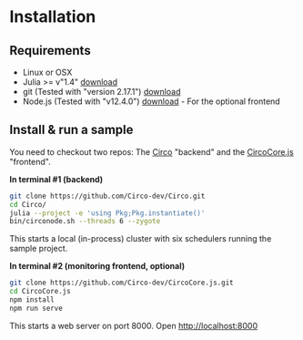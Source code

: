 # Installation

## Requirements

- Linux or OSX 
- Julia >= v"1.4" [download](https://julialang.org/)
- git (Tested with "version 2.17.1") [download](https://git-scm.com/download/linux)
- Node.js (Tested with "v12.4.0") [download](https://nodejs.org/en/download/) - For the optional frontend

## Install & run a sample

You need to checkout two repos: The [Circo](https://github.com/Circo-dev/Circo) "backend" and the [CircoCore.js](https://github.com/Circo-dev/CircoCore.js) "frontend".

**In terminal #1 (backend)**

```bash
git clone https://github.com/Circo-dev/Circo.git
cd Circo/
julia --project -e 'using Pkg;Pkg.instantiate()'
bin/circonode.sh --threads 6 --zygote
```

This starts a local (in-process) cluster with six schedulers running the sample project.

**In terminal #2 (monitoring frontend, optional)**

```bash
git clone https://github.com/Circo-dev/CircoCore.js.git
cd CircoCore.js
npm install
npm run serve
```

This starts a web server on port 8000. Open [http://localhost:8000](http://localhost:8000)
